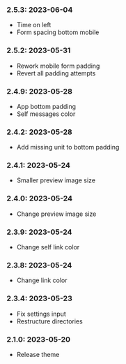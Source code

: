 ### 2.5.3: 2023-06-04

* Time on left
* Form spacing bottom mobile

### 2.5.2: 2023-05-31

* Rework mobile form padding
* Revert all padding attempts

### 2.4.9: 2023-05-28

* App bottom padding
* Self messages color

### 2.4.2: 2023-05-28

* Add missing unit to bottom padding

### 2.4.1: 2023-05-24

* Smaller preview image size

### 2.4.0: 2023-05-24

* Change preview image size

### 2.3.9: 2023-05-24

* Change self link color

### 2.3.8: 2023-05-24

* Change link color

### 2.3.4: 2023-05-23

* Fix settings input
* Restructure directories

### 2.1.0: 2023-05-20

* Release theme
